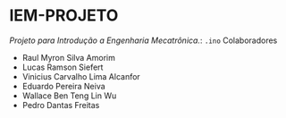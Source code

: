 # IEM-PROJETO
*Projeto para Introdução a Engenharia Mecatrônica.*: 	`.ino`
Colaboradores
- Raul Myron Silva Amorim
- Lucas Ramson Siefert
- Vinicius Carvalho Lima Alcanfor
- Eduardo Pereira Neiva
- Wallace Ben Teng Lin Wu
- Pedro Dantas Freitas
